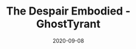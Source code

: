 ---
layout: artPost
title: The Despair Embodied - GhostTyrant
date:   2020-09-08

artTitle: The Despair Embodied
artDesc: Fanart - Devil May Cry 2
artYear: 2020
artPath: /assets/sk_fullsize/fullsize_dmcArgosax.png
artThumb: /assets/sk_thumbnails/thumb_dmcArgosax.png
artTwitter: https://twitter.com/GhostTyrant
artMastodon: https://mastodon.art/@GhostTyrant

tags: sketch
---